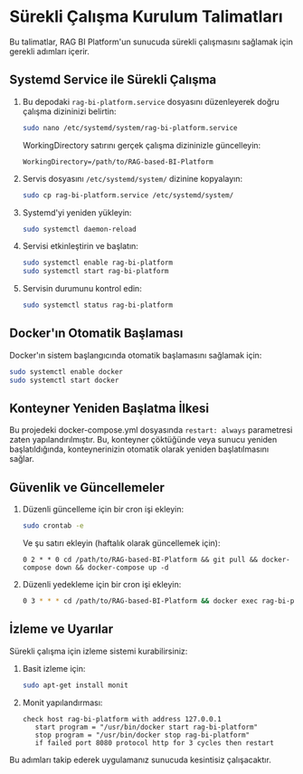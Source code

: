 # Sürekli Çalışma Kurulum Talimatları

Bu talimatlar, RAG BI Platform'un sunucuda sürekli çalışmasını sağlamak için gerekli adımları içerir.

## Systemd Service ile Sürekli Çalışma

1. Bu depodaki `rag-bi-platform.service` dosyasını düzenleyerek doğru çalışma dizininizi belirtin:
   
   ```bash
   sudo nano /etc/systemd/system/rag-bi-platform.service
   ```

   WorkingDirectory satırını gerçek çalışma dizininizle güncelleyin:
   ```
   WorkingDirectory=/path/to/RAG-based-BI-Platform
   ```

2. Servis dosyasını `/etc/systemd/system/` dizinine kopyalayın:

   ```bash
   sudo cp rag-bi-platform.service /etc/systemd/system/
   ```

3. Systemd'yi yeniden yükleyin:

   ```bash
   sudo systemctl daemon-reload
   ```

4. Servisi etkinleştirin ve başlatın:

   ```bash
   sudo systemctl enable rag-bi-platform
   sudo systemctl start rag-bi-platform
   ```

5. Servisin durumunu kontrol edin:

   ```bash
   sudo systemctl status rag-bi-platform
   ```

## Docker'ın Otomatik Başlaması

Docker'ın sistem başlangıcında otomatik başlamasını sağlamak için:

```bash
sudo systemctl enable docker
sudo systemctl start docker
```

## Konteyner Yeniden Başlatma İlkesi

Bu projedeki docker-compose.yml dosyasında `restart: always` parametresi zaten yapılandırılmıştır. Bu, konteyner çöktüğünde veya sunucu yeniden başlatıldığında, konteynerinizin otomatik olarak yeniden başlatılmasını sağlar.

## Güvenlik ve Güncellemeler

1. Düzenli güncelleme için bir cron işi ekleyin:

   ```bash
   sudo crontab -e
   ```

   Ve şu satırı ekleyin (haftalık olarak güncellemek için):
   
   ```
   0 2 * * 0 cd /path/to/RAG-based-BI-Platform && git pull && docker-compose down && docker-compose up -d
   ```

2. Düzenli yedekleme için bir cron işi ekleyin:

   ```bash
   0 3 * * * cd /path/to/RAG-based-BI-Platform && docker exec rag-bi-platform sh -c "sqlite3 instance/app.db .dump" > /backup/rag_backup_$(date +\%Y-\%m-\%d).sql
   ```

## İzleme ve Uyarılar

Sürekli çalışma için izleme sistemi kurabilirsiniz:

1. Basit izleme için:
   ```bash
   sudo apt-get install monit
   ```

2. Monit yapılandırması:
   ```
   check host rag-bi-platform with address 127.0.0.1
      start program = "/usr/bin/docker start rag-bi-platform"
      stop program = "/usr/bin/docker stop rag-bi-platform"
      if failed port 8080 protocol http for 3 cycles then restart
   ```

Bu adımları takip ederek uygulamanız sunucuda kesintisiz çalışacaktır.
